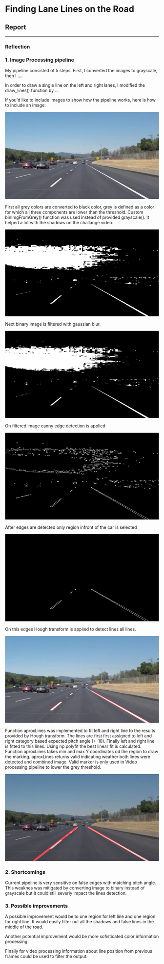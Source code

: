 # **Finding Lane Lines on the Road** 

## Report


[//]: # (Image References)

[baseImage]: ./test_images/solidWhiteCurve.jpg "Base Image"
[binImage]: ./test_images_output/binsolidWhiteCurve.jpg "Binary image"
[binGaussImage]: ./test_images_output/binGaussolidWhiteCurve.jpg "Filtered binary image"
[cannyImage]: ./test_images_output/CannysolidWhiteCurve.jpg "Canny esges image"
[cannyRegionImage]: ./test_images_output/cannyRegionsolidWhiteCurve.jpg "Canny esges region image"
[houghImage]: ./test_images_output/houghLinessolidWhiteCurve.jpg "After Hough Transform"
[finalImage]: ./test_images_output/solidWhiteCurve.jpg "Final Image"



---

### Reflection

### 1. Image Processing pipeline

My pipeline consisted of 5 steps. First, I converted the images to grayscale, then I .... 

In order to draw a single line on the left and right lanes, I modified the draw_lines() function by ...

If you'd like to include images to show how the pipeline works, here is how to include an image: 

![alt text][baseImage]

First all grey colors are converted to black color, grey is defined as a color for which all three components are lower than the threshold. Custom binImgFromGrey() function was used instead of provided grayscale(). It helped a lot with the shadows on the challange video.

![alt text][binImage]

Next binary image is filtered with gaussian blur.

![alt text][binGaussImage]

On filtered image canny edge detection is applied

![alt text][cannyImage]

After edges are detected only region infront of the car is selected

![alt text][cannyRegionImage]

On this edges Hough transform is applied to detect lines all lines.

![alt text][houghImage]

Function aproxLines was implemented to fit left and right line to the results provided by Hough transform. The lines are first first assigned to left and right category based expected pitch angle (+-10). Finally left and right line is fitted to this lines. Using np.polyfit the best linear fit is calculated. Function aproxLines takes min and max Y coordinates od the region to draw the marking. aproxLines returns valid indicating weather both lines were detected and combined image. Valid marker is only used in Video processing pipeline to lower the grey threshold. 

![alt text][finalImage]


### 2. Shortcomings


Current pipeline is very sensitive on false edges with matching pitch angle. This weaknes was mitigated by converting image to binary instead of grayscale but it could still severly impact the lines detection.


### 3. Possible improvements

A possible improvement would be to one region for left line and one region for right line. It would easily filter out all the shadows and false lines in the middle of the road.

Another potential improvement would be more sofisticated color information processing.

Finally for video processing information about line position from previous frames could be used to filter the output.
